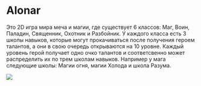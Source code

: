 # Alonar

Это 2D игра мира меча и магии, где существует 6 классов: Маг, Воин, Паладин, Священник, Охотник и Разбойник. У каждого класса есть 3 школы навыков, которые могут прокачиваться после получения героем талантов, а они в свою очередь открываются на 10 уровне. Каждый уровень герой получает одно очко талантов и соответсвенно может распределить их по трем школам навыков. Например у мага следующие школы: Магии огня, магии Холода и школа Разума.  
<p>
  <img align="center" src="https://user-images.githubusercontent.com/43339484/136842989-1f95cd7a-1986-4f27-b1a4-6941b0edfabd.jpg" />
</p>
